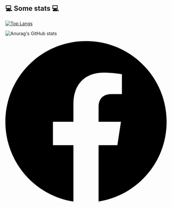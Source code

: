 
  <h2>💻 Some stats 💻</h2>                                                                                                                            


[![Top Langs](https://github-readme-stats.vercel.app/api/top-langs/?username=jelev123)](https://github.com/jelev123/github-readme-stats)


![Anurag's GitHub stats](https://github-readme-stats.vercel.app/api?username=jelev123&show_icons=true&theme=chartreuse-dark)

<svg role="img" viewBox="0 0 24 24" xmlns="http://www.w3.org/2000/svg"><title>Facebook</title><path d="M24 12.073c0-6.627-5.373-12-12-12s-12 5.373-12 12c0 5.99 4.388 10.954 10.125 11.854v-8.385H7.078v-3.47h3.047V9.43c0-3.007 1.792-4.669 4.533-4.669 1.312 0 2.686.235 2.686.235v2.953H15.83c-1.491 0-1.956.925-1.956 1.874v2.25h3.328l-.532 3.47h-2.796v8.385C19.612 23.027 24 18.062 24 12.073z"/></svg>
